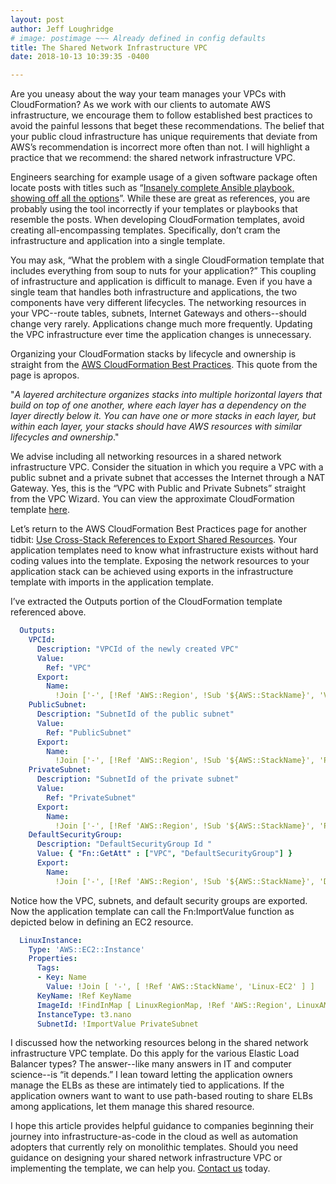 ```yaml
---
layout: post
author: Jeff Loughridge
# image: postimage ~~~ Already defined in config defaults
title: The Shared Network Infrastructure VPC
date: 2018-10-13 10:39:35 -0400

---
```

Are you uneasy about the way your team manages your VPCs with CloudFormation? As we work with our clients to automate AWS infrastructure, we encourage them to follow established best practices to avoid the painful lessons that beget these recommendations. The belief that your public cloud infrastructure has unique requirements that deviate from AWS’s recommendation is incorrect more often than not. I will highlight a practice that we recommend: the shared network infrastructure VPC.

Engineers searching for example usage of a given software package often locate posts with titles such as “[Insanely complete Ansible playbook, showing off all the options](https://gist.github.com/phred/2897937)”. While these are great as references, you are probably using the tool incorrectly if your templates or playbooks that resemble the posts. When developing CloudFormation templates, avoid creating all-encompassing templates. Specifically, don’t cram the infrastructure and application into a single template.

You may ask, “What the problem with a single CloudFormation template that includes everything from soup to nuts for your application?” This coupling of infrastructure and application is difficult to manage. Even if you have a single team that handles both infrastructure and applications, the two components have very different lifecycles. The networking resources in your VPC--route tables, subnets, Internet Gateways and others--should change very rarely. Applications change much more frequently. Updating the VPC infrastructure ever time the application changes is unnecessary.

Organizing your CloudFormation stacks by lifecycle and ownership is straight from the [AWS CloudFormation Best Practices](https://docs.aws.amazon.com/AWSCloudFormation/latest/UserGuide/best-practices.html). This quote from the page is apropos.

"_A layered architecture organizes stacks into multiple horizontal layers that build on top of one another, where each layer has a dependency on the layer directly below it. You can have one or more stacks in each layer, but within each layer, your stacks should have AWS resources with similar lifecycles and ownership_."

We advise including all networking resources in a shared network infrastructure VPC. Consider the situation in which you require a VPC with a public subnet and a private subnet that accesses the Internet through a NAT Gateway. Yes, this is the “VPC with Public and Private Subnets” straight from the VPC Wizard. You can view the approximate CloudFormation template [here](https://github.com/awslabs/aws-cloudformation-templates/blob/master/aws/services/VPC/VPC_With_Managed_NAT_And_Private_Subnet.yaml "VPC With Managed NAT and Private Subnet.").

Let’s return to the AWS CloudFormation Best Practices page for another tidbit: [Use Cross-Stack References to Export Shared Resources](https://docs.aws.amazon.com/AWSCloudFormation/latest/UserGuide/best-practices.html#cross-stack). Your application templates need to know what infrastructure exists without hard coding values into the template. Exposing the network resources to your application stack can be achieved using exports in the infrastructure template with imports in the application template.

I’ve extracted the Outputs portion of the CloudFormation template referenced above.

```yaml
  Outputs:
    VPCId:
      Description: "VPCId of the newly created VPC"
      Value:
        Ref: "VPC"
      Export:
        Name:
          !Join ['-', [!Ref 'AWS::Region', !Sub '${AWS::StackName}', 'VPC']]
    PublicSubnet:
      Description: "SubnetId of the public subnet"
      Value:
        Ref: "PublicSubnet"
      Export:
        Name:
          !Join ['-', [!Ref 'AWS::Region', !Sub '${AWS::StackName}', 'PublicSubnet']]
    PrivateSubnet:
      Description: "SubnetId of the private subnet"
      Value:
        Ref: "PrivateSubnet"
      Export:
        Name:
          !Join ['-', [!Ref 'AWS::Region', !Sub '${AWS::StackName}', 'PrivateSubnet']]
    DefaultSecurityGroup:
      Description: "DefaultSecurityGroup Id "
      Value: { "Fn::GetAtt" : ["VPC", "DefaultSecurityGroup"] }
      Export:
        Name:
          !Join ['-', [!Ref 'AWS::Region', !Sub '${AWS::StackName}', 'DefaultSecurityGroup']]
```

Notice how the VPC, subnets, and default security groups are exported. Now the application template can call the Fn:ImportValue function as depicted below in defining an EC2 resource.

```yaml
  LinuxInstance:
    Type: 'AWS::EC2::Instance'
    Properties:
      Tags:
      - Key: Name
        Value: !Join [ '-', [ !Ref 'AWS::StackName', 'Linux-EC2' ] ]
      KeyName: !Ref KeyName
      ImageId: !FindInMap [ LinuxRegionMap, !Ref 'AWS::Region', LinuxAMI ]
      InstanceType: t3.nano
      SubnetId: !ImportValue PrivateSubnet
```

I discussed how the networking resources belong in the shared network infrastructure VPC template. Do this apply for the various Elastic Load Balancer types? The answer--like many answers in IT and computer science--is “it depends.” I lean toward letting the application owners manage the ELBs as these are intimately tied to applications. If the application owners want to want to use path-based routing to share ELBs among applications, let them manage this shared resource.

I hope this article provides helpful guidance to companies beginning their journey into infrastructure-as-code in the cloud as well as automation adopters that currently rely on monolithic templates. Should you need guidance on designing your shared network infrastructure VPC or implementing the template, we can help you. [Contact us](https://konekti.us/#contact "Contact Us") today.